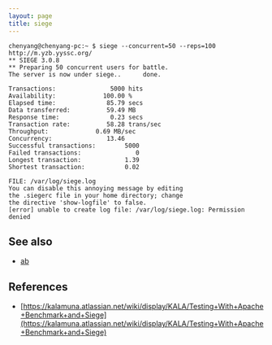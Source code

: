 ```yaml
---
layout: page
title: siege
---
```


```
chenyang@chenyang-pc:~ $ siege --concurrent=50 --reps=100 http://m.yzb.yyssc.org/
** SIEGE 3.0.8
** Preparing 50 concurrent users for battle.
The server is now under siege..      done.

Transactions:		        5000 hits
Availability:		      100.00 %
Elapsed time:		       85.79 secs
Data transferred:	       59.49 MB
Response time:		        0.23 secs
Transaction rate:	       58.28 trans/sec
Throughput:		        0.69 MB/sec
Concurrency:		       13.46
Successful transactions:        5000
Failed transactions:	           0
Longest transaction:	        1.39
Shortest transaction:	        0.02
 
FILE: /var/log/siege.log
You can disable this annoying message by editing
the .siegerc file in your home directory; change
the directive 'show-logfile' to false.
[error] unable to create log file: /var/log/siege.log: Permission denied
```

## See also

- [ab](/ab.html)

## References

- [https://kalamuna.atlassian.net/wiki/display/KALA/Testing+With+Apache+Benchmark+and+Siege](https://kalamuna.atlassian.net/wiki/display/KALA/Testing+With+Apache+Benchmark+and+Siege)